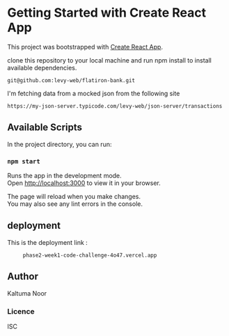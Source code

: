 # Getting Started with Create React App

This project was bootstrapped with [Create React App](https://github.com/facebook/create-react-app).

clone this repository to your local machine and run npm install to install available dependencies.

    git@github.com:levy-web/flatiron-bank.git

I'm fetching data from a mocked json from the following site

    https://my-json-server.typicode.com/levy-web/json-server/transactions

## Available Scripts

In the project directory, you can run:

### `npm start`

Runs the app in the development mode.\
Open [http://localhost:3000](http://localhost:3000) to view it in your browser.

The page will reload when you make changes.\
You may also see any lint errors in the console.



## deployment

This is the deployment link :

         phase2-week1-code-challenge-4o47.vercel.app

    



## Author

Kaltuma Noor

### Licence

ISC